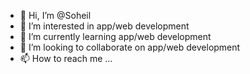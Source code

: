 - 👋 Hi, I’m @Soheil
- 👀 I’m interested in app/web development
- 🌱 I’m currently learning app/web development
- 💞️ I’m looking to collaborate on app/web development
- 📫 How to reach me ...

<!---
liehos/liehos is a ✨ special ✨ repository because its `README.md` (this file) appears on your GitHub profile.
You can click the Preview link to take a look at your changes.
--->
